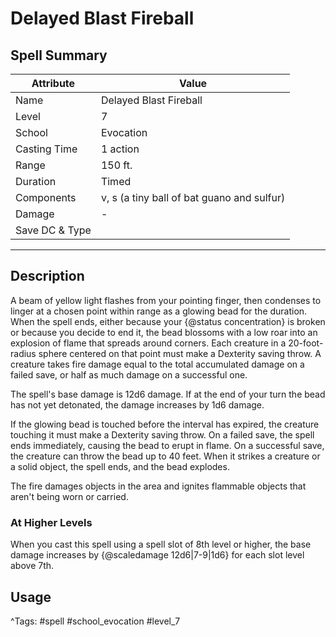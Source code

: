 # Delayed Blast Fireball

## Spell Summary

| Attribute        | Value                  |
|------------------|------------------------|
| Name             | Delayed Blast Fireball                 |
| Level            | 7                |
| School           | Evocation          |
| Casting Time     | 1 action              |
| Range            | 150 ft.            |
| Duration         | Timed             |
| Components       | v, s (a tiny ball of bat guano and sulfur)             |
| Damage           | -               |
| Save DC & Type   |              |

---

## Description

A beam of yellow light flashes from your pointing finger, then condenses to linger at a chosen point within range as a glowing bead for the duration. When the spell ends, either because your {@status concentration} is broken or because you decide to end it, the bead blossoms with a low roar into an explosion of flame that spreads around corners. Each creature in a 20-foot-radius sphere centered on that point must make a Dexterity saving throw. A creature takes fire damage equal to the total accumulated damage on a failed save, or half as much damage on a successful one.

The spell's base damage is 12d6 damage. If at the end of your turn the bead has not yet detonated, the damage increases by 1d6 damage.

If the glowing bead is touched before the interval has expired, the creature touching it must make a Dexterity saving throw. On a failed save, the spell ends immediately, causing the bead to erupt in flame. On a successful save, the creature can throw the bead up to 40 feet. When it strikes a creature or a solid object, the spell ends, and the bead explodes.

The fire damages objects in the area and ignites flammable objects that aren't being worn or carried.

### At Higher Levels
When you cast this spell using a spell slot of 8th level or higher, the base damage increases by {@scaledamage 12d6|7-9|1d6} for each slot level above 7th.

## Usage


^Tags: #spell #school_evocation #level_7